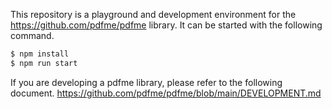 This repository is a playground and development environment for the https://github.com/pdfme/pdfme library.
It can be started with the following command.

```cmd
$ npm install
$ npm run start
```

If you are developing a pdfme library, please refer to the following document.
https://github.com/pdfme/pdfme/blob/main/DEVELOPMENT.md
